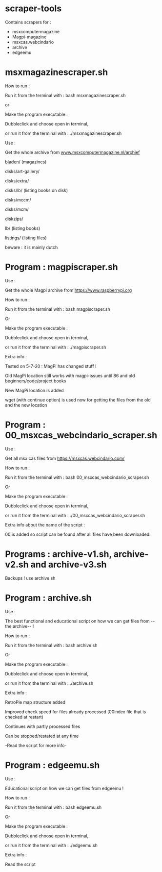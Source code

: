 # scraper-tools

Contains scrapers for :
- msxcomputermagazine 
- Magpi-magazine
- msxcas.webcindario
- archive
- edgeemu


# msxmagazinescraper.sh

How to run :

Run it from the terminal with : bash msxmagazinescraper.sh

or

Make the program executable :

Dubbleclick and choose open in terminal,

or run it from the terminal with : ./msxmagazinescraper.sh

Use : 

Get the whole archive from www.msxcomputermagazine.nl/archief 

bladen/ (magazines)

disks/art-gallery/ 

disks/extra/ 

disks/lb/ (listing books on disk)

disks/mccm/ 

disks/mcm/ 

diskzips/ 

lb/ (listing books)

listings/ (listing files)

beware : it is mainly dutch


# Program : magpiscraper.sh

Use : 

Get the whole Magpi archive from https://www.raspberrypi.org

How to run :

Run it from the terminal with : bash magpiscraper.sh

Or

Make the program executable :

Dubbleclick and choose open in terminal,

or run it from the terminal with : ./magpiscraper.sh

Extra info :

Tested on 5-7-20 : MagPi has changed stuff !

Old MagPi location still works with magpi-issues until 86 and old beginners/code/project books

New MagPi location is added

wget (with continue option) is used now for getting the files from the old and the new location


# Program : 00_msxcas_webcindario_scraper.sh

Use : 

Get all msx cas files from https://msxcas.webcindario.com/

How to run :

Run it from the terminal with : bash 00_msxcas_webcindario_scraper.sh

Or

Make the program executable :

Dubbleclick and choose open in terminal,

or run it from the terminal with : ./00_msxcas_webcindario_scraper.sh

Extra info about the name of the script :

00 is added so script can be found after all files have been downloaded.


# Programs : archive-v1.sh, archive-v2.sh and archive-v3.sh

Backups ! use archive.sh


# Program : archive.sh

Use : 

The best functional and educational script on how we can get files from --the archive-- !

How to run :

Run it from the terminal with : bash archive.sh

Or

Make the program executable :

Dubbleclick and choose open in terminal,

or run it from the terminal with : ./archive.sh

Extra info :

RetroPie map structure added

Improved check speed for files already processed (00index file that is checked at restart)

Continues with partly processed files

Can be stopped/restated at any time

-Read the script for more info-


# Program : edgeemu.sh

Use : 

Educational script on how we can get files from edgeemu !

How to run :

Run it from the terminal with : bash edgeemu.sh

Or

Make the program executable :

Dubbleclick and choose open in terminal,

or run it from the terminal with : ./edgeemu.sh

Extra info :

Read the script
